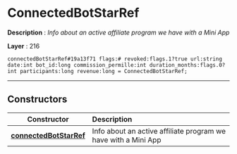# ConnectedBotStarRef

**Description** : *Info about an active affiliate program we have with a Mini App*

**Layer** : 216

```tl
connectedBotStarRef#19a13f71 flags:# revoked:flags.1?true url:string date:int bot_id:long commission_permille:int duration_months:flags.0?int participants:long revenue:long = ConnectedBotStarRef;
```

---

## Constructors

| Constructor | Description |
| :---: | :--- |
| [**connectedBotStarRef**](constructor/connectedBotStarRef) | Info about an active affiliate program we have with a Mini App |